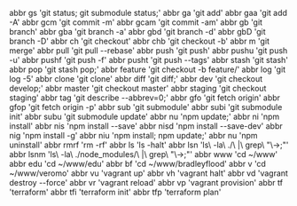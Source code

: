 abbr gs 'git status; git submodule status;'
abbr ga 'git add'
abbr gaa 'git add -A'
abbr gcm 'git commit -m'
abbr gcam 'git commit -am'
abbr gb 'git branch'
abbr gba 'git branch -a'
abbr gbd 'git branch -d'
abbr gbD 'git branch -D'
abbr ch 'git checkout'
abbr chb 'git checkout -b'
abbr m 'git merge'
abbr pull 'git pull --rebase'
abbr push 'git push'
abbr pushu 'git push -u'
abbr pushf 'git push -f'
abbr pusht 'git push --tags'
abbr stash 'git stash'
abbr pop 'git stash pop;'
abbr feature 'git checkout -b feature/'
abbr log 'git log -5'
abbr clone 'git clone'
abbr diff 'git diff;'
abbr dev 'git checkout develop;'
abbr master 'git checkout master'
abbr staging 'git checkout staging'
abbr tag 'git describe --abbrev=0;'
abbr gfo 'git fetch origin'
abbr gfop 'git fetch origin -p'
abbr sub 'git submodule'
abbr subi 'git submodule init'
abbr subu 'git submodule update'
abbr nu 'npm update;'
abbr ni 'npm install'
abbr nis 'npm install --save'
abbr nisd 'npm install --save-dev'
abbr nig 'npm install -g'
abbr niu 'npm install; npm update;'
abbr nu 'npm uninstall'
abbr rmrf 'rm -rf'
abbr ls 'ls -halt'
abbr lsn 'ls\ -la\ ./\ \|\ grep\ \"\\-\>\;"'
abbr lsnm 'ls\ -la\ ./node_modules/\ \|\ grep\ \"\\-\>\;"'
abbr www 'cd ~/www'
abbr edu 'cd ~/www/edu'
abbr bf 'cd ~/www/bradleyflood'
abbr v 'cd ~/www/veromo'
abbr vu 'vagrant up'
abbr vh 'vagrant halt'
abbr vd 'vagrant destroy --force'
abbr vr 'vagrant reload'
abbr vp 'vagrant provision'
abbr tf 'terraform'
abbr tfi 'terraform init'
abbr tfp 'terraform plan'

